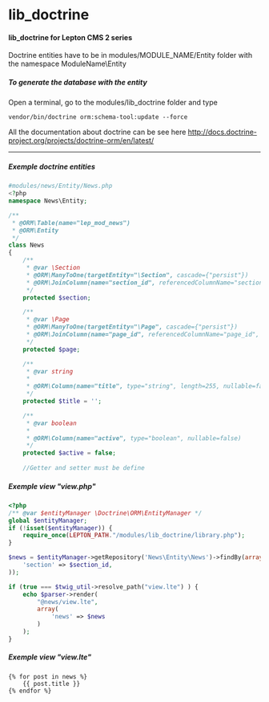 # lib_doctrine
#### lib_doctrine for Lepton CMS 2 series

Doctrine entities have to be in modules/MODULE_NAME/Entity folder with the namespace ModuleName\Entity

##### To generate the database with the entity

Open a terminal, go to the modules/lib_doctrine folder and type

```
vendor/bin/doctrine orm:schema-tool:update --force
```

All the documentation about doctrine can be see here http://docs.doctrine-project.org/projects/doctrine-orm/en/latest/

------

##### Exemple doctrine entities

```php
#modules/news/Entity/News.php
<?php
namespace News\Entity;

/**
 * @ORM\Table(name="lep_mod_news")
 * @ORM\Entity
 */
class News
{
    /**
     * @var \Section
     * @ORM\ManyToOne(targetEntity="\Section", cascade={"persist"})
     * @ORM\JoinColumn(name="section_id", referencedColumnName="section_id", nullable=true)
     */
    protected $section;

    /**
     * @var \Page
     * @ORM\ManyToOne(targetEntity="\Page", cascade={"persist"})
     * @ORM\JoinColumn(name="page_id", referencedColumnName="page_id", nullable=true)
     */
    protected $page;

    /**
     * @var string
     *
     * @ORM\Column(name="title", type="string", length=255, nullable=false)
     */
    protected $title = '';

    /**
     * @var boolean
     *
     * @ORM\Column(name="active", type="boolean", nullable=false)
     */
    protected $active = false;
    
    //Getter and setter must be define
```

##### Exemple view "view.php"

```php
<?php
/** @var $entityManager \Doctrine\ORM\EntityManager */
global $entityManager;
if (!isset($entityManager)) {
	require_once(LEPTON_PATH."/modules/lib_doctrine/library.php");
}

$news = $entityManager->getRepository('News\Entity\News')->findBy(array(
	'section' => $section_id,
));

if (true === $twig_util->resolve_path("view.lte") ) {
	echo $parser->render(
		"@news/view.lte",
		array(
			'news' => $news
		)
	);
}
```
##### Exemple view "view.lte"

```twig
{% for post in news %}
	{{ post.title }}
{% endfor %}
```


